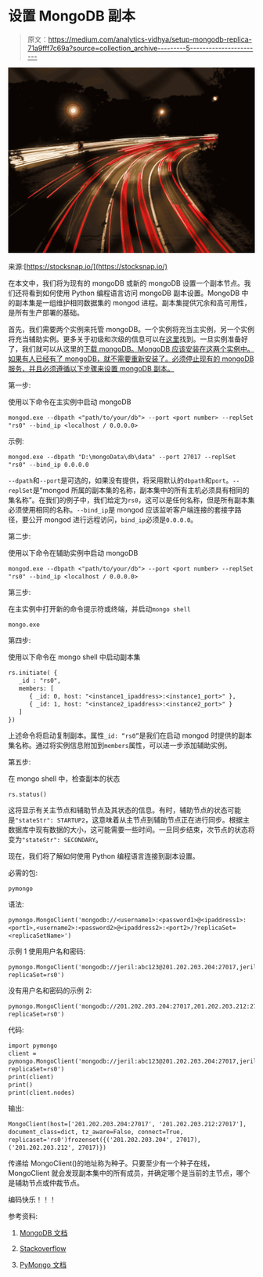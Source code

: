 # 设置 MongoDB 副本

> 原文：<https://medium.com/analytics-vidhya/setup-mongodb-replica-71a9fff7c69a?source=collection_archive---------5----------------------->

![](img/983489711bda83a895da86ec78d97e0f.png)

来源:[https://stocksnap.io/](https://stocksnap.io/)

在本文中，我们将为现有的 mongoDB 或新的 mongoDB 设置一个副本节点。我们还将看到如何使用 Python 编程语言访问 mongoDB 副本设置。MongoDB 中的副本集是一组维护相同数据集的 mongod 进程。副本集提供冗余和高可用性，是所有生产部署的基础。

首先，我们需要两个实例来托管 mongoDB。一个实例将充当主实例，另一个实例将充当辅助实例。更多关于初级和次级的信息可以在[这里](https://docs.mongodb.com/manual/replication/)找到。一旦实例准备好了，我们就可以从这里的[下载 mongoDB。MongoDB 应该安装在这两个实例中。如果有人已经有了 mongoDB，就不需要重新安装了。必须停止现有的 mongoDB 服务，并且必须遵循以下步骤来设置 mongoDB 副本。](https://www.mongodb.com/try/download/community)

第一步:

使用以下命令在主实例中启动 mongoDB

```
mongod.exe --dbpath <"path/to/your/db"> --port <port number> --replSet "rs0" --bind_ip <localhost / 0.0.0.0>
```

示例:

```
mongod.exe --dbpath "D:\mongoData\db\data" --port 27017 --replSet "rs0" --bind_ip 0.0.0.0
```

`--dpath`和`--port`是可选的，如果没有提供，将采用默认的`dbpath`和`port`。`--replSet`是“mongod 所属的副本集的名称，副本集中的所有主机必须具有相同的集名称”。在我们的例子中，我们给定为`rs0`，这可以是任何名称，但是所有副本集必须使用相同的名称。`--bind_ip`是 mongod 应该监听客户端连接的套接字路径，要公开 mongod 进行远程访问，`bind_ip`必须是`0.0.0.0`。

第二步:

使用以下命令在辅助实例中启动 mongoDB

```
mongod.exe --dbpath <"path/to/your/db"> --port <port number> --replSet "rs0" --bind_ip <localhost / 0.0.0.0>
```

第三步:

在主实例中打开新的命令提示符或终端，并启动`mongo shell`

```
mongo.exe
```

第四步:

使用以下命令在 mongo shell 中启动副本集

```
rs.initiate( {
   _id : "rs0",
   members: [
      { _id: 0, host: "<instance1_ipaddress>:<instance1_port>" },
      { _id: 1, host: "<instance2_ipaddress>:<instance2_port>" }
   ]
})
```

上述命令将启动复制副本。属性`_id: “rs0”`是我们在启动 mongod 时提供的副本集名称。通过将实例信息附加到`members`属性，可以进一步添加辅助实例。

第五步:

在 mongo shell 中，检查副本的状态

```
rs.status()
```

这将显示有关主节点和辅助节点及其状态的信息。有时，辅助节点的状态可能是`"stateStr": STARTUP2`，这意味着从主节点到辅助节点正在进行同步。根据主数据库中现有数据的大小，这可能需要一些时间。一旦同步结束，次节点的状态将变为`"stateStr": SECONDARY`。

现在，我们将了解如何使用 Python 编程语言连接到副本设置。

必需的包:

```
pymongo
```

语法:

```
pymongo.MongoClient('mongodb://<username1>:<password1>@<ipaddress1>:<port1>,<username2>:<password2>@<ipaddress2>:<port2>/?replicaSet=<replicaSetName>')
```

示例 1 使用用户名和密码:

```
pymongo.MongoClient('mongodb://jeril:abc123@201.202.203.204:27017,jeril:abc123@201.202.203.212:27017/?replicaSet=rs0')
```

没有用户名和密码的示例 2:

```
pymongo.MongoClient('mongodb://201.202.203.204:27017,201.202.203.212:27017/?replicaSet=rs0')
```

代码:

```
import pymongo
client = pymongo.MongoClient('mongodb://jeril:abc123@201.202.203.204:27017,jeril:abc123@201.202.203.212:27017/?replicaSet=rs0')
print(client)
print()
print(client.nodes)
```

输出:

```
MongoClient(host=['201.202.203.204:27017', '201.202.203.212:27017'], document_class=dict, tz_aware=False, connect=True, replicaset='rs0')frozenset({('201.202.203.204', 27017), ('201.202.203.212', 27017)})
```

传递给 MongoClient()的地址称为种子。只要至少有一个种子在线，MongoClient 就会发现副本集中的所有成员，并确定哪个是当前的主节点，哪个是辅助节点或仲裁节点。

编码快乐！！！

参考资料:

1.  [MongoDB 文档](https://docs.mongodb.com/manual/replication/)

2. [Stackoverflow](https://stackoverflow.com/a/42530573/2825570)

3. [PyMongo 文档](https://pymongo.readthedocs.io/en/stable/examples/high_availability.html#id1)